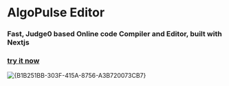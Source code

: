 # AlgoPulse Editor
### Fast, Judge0 based Online code Compiler and Editor, built with Nextjs
### [try it now](https://algopulse-editor.vercel.app/)
![{B1B251BB-303F-415A-8756-A3B720073CB7}](https://github.com/user-attachments/assets/b294d3cd-385b-46de-abc4-80c9478b505a)


